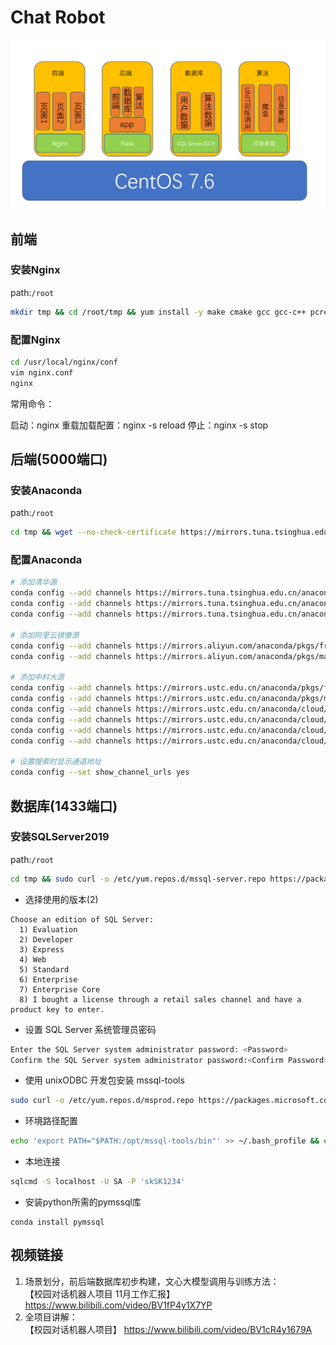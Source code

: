 # Chat Robot



![image-20230203160409416](./img/image-20230203181936694.png)



## 前端

### 安装Nginx

path:`/root`

```bash
mkdir tmp && cd /root/tmp && yum install -y make cmake gcc gcc-c++ pcre pcre-devel zlib zlib-devel openssl openssl-devel && wget https://nginx.org/download/nginx-1.22.1.tar.gz && tar -zxvf nginx-1.22.1.tar.gz && cd nginx-1.22.1/ && ./configure --prefix=/usr/local/nginx --with-http_stub_status_module --with-http_ssl_module --with-file-aio --with-http_realip_module && make && make install && ln -s /usr/local/nginx/sbin/nginx /usr/bin/nginx
```



### 配置Nginx

```bash
cd /usr/local/nginx/conf
vim nginx.conf
nginx
```

常用命令：

启动：nginx
重载加载配置：nginx -s reload
停止：nginx -s stop



## 后端(5000端口)

### 安装Anaconda

path:`/root`

```bash
cd tmp && wget --no-check-certificate https://mirrors.tuna.tsinghua.edu.cn/anaconda/archive/Anaconda3-2022.10-Linux-x86_64.sh && bash Anaconda3-2022.10-Linux-x86_64.sh
```



### 配置Anaconda



```bash
# 添加清华源
conda config --add channels https://mirrors.tuna.tsinghua.edu.cn/anaconda/pkgs/free/
conda config --add channels https://mirrors.tuna.tsinghua.edu.cn/anaconda/cloud/conda-forge/
conda config --add channels https://mirrors.tuna.tsinghua.edu.cn/anaconda/cloud/pytorch/
 
# 添加阿里云镜像源
conda config --add channels https://mirrors.aliyun.com/anaconda/pkgs/free/
conda config --add channels https://mirrors.aliyun.com/anaconda/pkgs/main/
 
# 添加中科大源
conda config --add channels https://mirrors.ustc.edu.cn/anaconda/pkgs/free/
conda config --add channels https://mirrors.ustc.edu.cn/anaconda/pkgs/main/
conda config --add channels https://mirrors.ustc.edu.cn/anaconda/cloud/conda-forge/
conda config --add channels https://mirrors.ustc.edu.cn/anaconda/cloud/msys2/
conda config --add channels https://mirrors.ustc.edu.cn/anaconda/cloud/bioconda/
conda config --add channels https://mirrors.ustc.edu.cn/anaconda/cloud/menpo/

# 设置搜索时显示通道地址
conda config --set show_channel_urls yes
```





## 数据库(1433端口)

### 安装SQLServer2019

path:`/root`

```bash
cd tmp && sudo curl -o /etc/yum.repos.d/mssql-server.repo https://packages.microsoft.com/config/rhel/7/mssql-server-2019.repo && sudo yum makecache && sudo yum install -y mssql-server && sudo /opt/mssql/bin/mssql-conf setup
```

- 选择使用的版本(2)

```
Choose an edition of SQL Server:
  1) Evaluation 
  2) Developer 
  3) Express
  4) Web
  5) Standard
  6) Enterprise
  7) Enterprise Core
  8) I bought a license through a retail sales channel and have a product key to enter.
```

- 设置 SQL Server 系统管理员密码

```bash
Enter the SQL Server system administrator password: <Password>
Confirm the SQL Server system administrator password:<Confirm Password>
```

- 使用 unixODBC 开发包安装 mssql-tools

```bash
sudo curl -o /etc/yum.repos.d/msprod.repo https://packages.microsoft.com/config/rhel/7/prod.repo && sudo yum -y install mssql-tools unixODBC-devel
```

- 环境路径配置

```bash
echo 'export PATH="$PATH:/opt/mssql-tools/bin"' >> ~/.bash_profile && echo 'export PATH="$PATH:/opt/mssql-tools/bin"' >> ~/.bashrc && source ~/.bashrc
```

- 本地连接

```bash
sqlcmd -S localhost -U SA -P 'skSK1234'
```

- 安装python所需的pymssql库

```
conda install pymssql
```



## 视频链接
1. 场景划分，前后端数据库初步构建，文心大模型调用与训练方法：  
   【校园对话机器人项目 11月工作汇报】 https://www.bilibili.com/video/BV1fP4y1X7YP
3. 全项目讲解：  
   【校园对话机器人项目】 https://www.bilibili.com/video/BV1cR4y1679A
